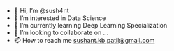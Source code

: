 - 👋 Hi, I’m @sush4nt
- 👀 I’m interested in Data Science
- 🌱 I’m currently learning Deep Learning Specialization
- 💞️ I’m looking to collaborate on ...
- 📫 How to reach me sushant.kb.patil@gmail.com

<!---
sush4nt/sush4nt is a ✨ special ✨ repository because its `README.md` (this file) appears on your GitHub profile.
You can click the Preview link to take a look at your changes.
--->
